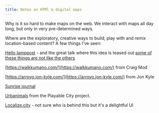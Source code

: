 ```yaml
---
title: Notes on HTMl & digital maps
---
```


Why is it so hard to make maps on the web. We interact with maps all day long, but only in very pre-determined ways.

Where are the exploratory, creative ways to build, play with and remix location-based content? A few things I've seen:

[Hello lamppost](http://www.hellolamppost.co.uk/) - and the great talk where this idea is teased out [some of these things are not like the others](https://tomarmitage.com/2014/12/02/some-of-these-things-are-not-like-the-others/)

[https://walkkumano.com/](https://walkkumano.com/) from Craig Mod

[https://arroyo.jon-kyle.com/](https://arroyo.jon-kyle.com/) from Jon Kyle

[Sunrise journal](https://bugsy.me/sunrise/january)

[Urbanimals](https://www.playablecity.com/projects/urbanimals/) from the Playable City project.

[Localize.city](https://www.localize.city/) - not sure who is behind this but it's a delightful UI
